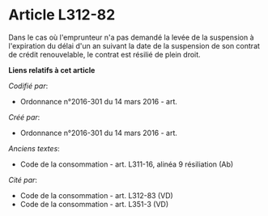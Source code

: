 # Article L312-82

Dans le cas où l'emprunteur n'a pas demandé la levée de la suspension à l'expiration du délai d'un an suivant la date de la
suspension de son contrat de crédit renouvelable, le contrat est résilié de plein droit.

**Liens relatifs à cet article**

_Codifié par_:

  - Ordonnance n°2016-301 du 14 mars 2016 - art.

_Créé par_:

  - Ordonnance n°2016-301 du 14 mars 2016 - art.

_Anciens textes_:

  - Code de la consommation - art. L311-16, alinéa 9 résiliation (Ab)

_Cité par_:

  - Code de la consommation - art. L312-83 (VD)
  - Code de la consommation - art. L351-3 (VD)
